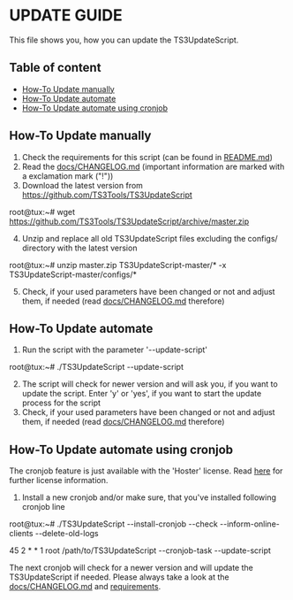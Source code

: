# UPDATE GUIDE

This file shows you, how you can update the TS3UpdateScript.

## Table of content

- [How-To Update manually](https://github.com/TS3Tools/TS3UpdateScript/blob/master/docs/UPDATE_GUIDE.md#how-to-update-manually)
- [How-To Update automate](https://github.com/TS3Tools/TS3UpdateScript/blob/master/docs/UPDATE_GUIDE.md#how-to-update-automate)
- [How-To Update automate using cronjob](https://github.com/TS3Tools/TS3UpdateScript/blob/master/docs/UPDATE_GUIDE.md#how-to-update-automate-using-cronjob)

## How-To Update manually

1. Check the requirements for this script (can be found in [README.md](https://github.com/TS3Tools/TS3UpdateScript#requirements))
2. Read the [docs/CHANGELOG.md](https://github.com/TS3Tools/TS3UpdateScript/blob/master/docs/CHANGELOG.md) (important information are marked with a exclamation mark ("!"))
3. Download the latest version from https://github.com/TS3Tools/TS3UpdateScript

  root@tux:~# wget https://github.com/TS3Tools/TS3UpdateScript/archive/master.zip

4. Unzip and replace all old TS3UpdateScript files excluding the configs/ directory with the latest version

  root@tux:~# unzip master.zip TS3UpdateScript-master/* -x TS3UpdateScript-master/configs/*

5. Check, if your used parameters have been changed or not and adjust them, if needed (read [docs/CHANGELOG.md](https://github.com/TS3Tools/TS3UpdateScript/blob/master/docs/CHANGELOG.md) therefore)

## How-To Update automate

1. Run the script with the parameter '--update-script'

  root@tux:~# ./TS3UpdateScript --update-script

2. The script will check for newer version and will ask you, if you want to update the script. Enter 'y' or 'yes', if you want to start the update process for the script
3. Check, if your used parameters have been changed or not and adjust them, if needed (read [docs/CHANGELOG.md](https://github.com/TS3Tools/TS3UpdateScript/blob/master/docs/CHANGELOG.md) therefore)

## How-To Update automate using cronjob

The cronjob feature is just available with the 'Hoster' license. Read [here](https://github.com/TS3Tools/TS3UpdateScript#script-licenses) for further license information.

1. Install a new cronjob and/or make sure, that you've installed following cronjob line

  root@tux:~# ./TS3UpdateScript --install-cronjob --check --inform-online-clients --delete-old-logs

  45 2 * * 1  root /path/to/TS3UpdateScript --cronjob-task --update-script

The next cronjob will check for a newer version and will update the TS3UpdateScript if needed. Please always take a look at the [docs/CHANGELOG.md](https://github.com/TS3Tools/TS3UpdateScript/blob/master/docs/CHANGELOG.md) and [requirements](https://github.com/TS3Tools/TS3UpdateScript#requirements).
